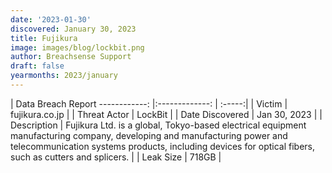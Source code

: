 ```yaml
---
date: '2023-01-30'
discovered: January 30, 2023
title: Fujikura
image: images/blog/lockbit.png
author: Breachsense Support
draft: false
yearmonths: 2023/january
---
```



| Data Breach Report
------------:     |:-------------:    | :-----:|
| Victim      | fujikura.co.jp      | 
| Threat Actor      | LockBit      | 
| Date Discovered      | Jan 30, 2023      | 
| Description      | Fujikura Ltd. is a global, Tokyo-based electrical equipment manufacturing company, developing and manufacturing power and telecommunication systems products, including devices for optical fibers, such as cutters and splicers.      | 
| Leak Size      | 718GB      | 

